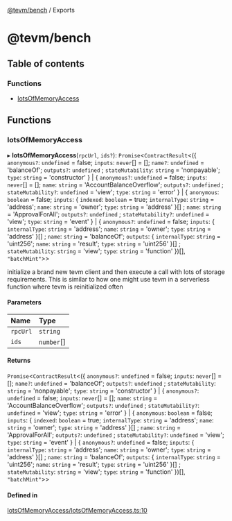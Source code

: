 [@tevm/bench](README.md) / Exports

# @tevm/bench

## Table of contents

### Functions

- [lotsOfMemoryAccess](modules.md#lotsofmemoryaccess)

## Functions

### lotsOfMemoryAccess

▸ **lotsOfMemoryAccess**(`rpcUrl`, `ids?`): `Promise`\<`ContractResult`\<(\{ `anonymous?`: `undefined` = false; `inputs`: `never`[] = []; `name?`: `undefined` = 'balanceOf'; `outputs?`: `undefined` ; `stateMutability`: `string` = 'nonpayable'; `type`: `string` = 'constructor' } \| \{ `anonymous?`: `undefined` = false; `inputs`: `never`[] = []; `name`: `string` = 'AccountBalanceOverflow'; `outputs?`: `undefined` ; `stateMutability?`: `undefined` = 'view'; `type`: `string` = 'error' } \| \{ `anonymous`: `boolean` = false; `inputs`: \{ `indexed`: `boolean` = true; `internalType`: `string` = 'address'; `name`: `string` = 'owner'; `type`: `string` = 'address' }[] ; `name`: `string` = 'ApprovalForAll'; `outputs?`: `undefined` ; `stateMutability?`: `undefined` = 'view'; `type`: `string` = 'event' } \| \{ `anonymous?`: `undefined` = false; `inputs`: \{ `internalType`: `string` = 'address'; `name`: `string` = 'owner'; `type`: `string` = 'address' }[] ; `name`: `string` = 'balanceOf'; `outputs`: \{ `internalType`: `string` = 'uint256'; `name`: `string` = 'result'; `type`: `string` = 'uint256' }[] ; `stateMutability`: `string` = 'view'; `type`: `string` = 'function' })[], ``"batchMint"``\>\>

initialize a brand new tevm client and then execute a call with lots of storage requirements. This is similar to how one might use tevm in a serverless function where tevm is reinitialized often

#### Parameters

| Name | Type |
| :------ | :------ |
| `rpcUrl` | `string` |
| `ids` | `number`[] |

#### Returns

`Promise`\<`ContractResult`\<(\{ `anonymous?`: `undefined` = false; `inputs`: `never`[] = []; `name?`: `undefined` = 'balanceOf'; `outputs?`: `undefined` ; `stateMutability`: `string` = 'nonpayable'; `type`: `string` = 'constructor' } \| \{ `anonymous?`: `undefined` = false; `inputs`: `never`[] = []; `name`: `string` = 'AccountBalanceOverflow'; `outputs?`: `undefined` ; `stateMutability?`: `undefined` = 'view'; `type`: `string` = 'error' } \| \{ `anonymous`: `boolean` = false; `inputs`: \{ `indexed`: `boolean` = true; `internalType`: `string` = 'address'; `name`: `string` = 'owner'; `type`: `string` = 'address' }[] ; `name`: `string` = 'ApprovalForAll'; `outputs?`: `undefined` ; `stateMutability?`: `undefined` = 'view'; `type`: `string` = 'event' } \| \{ `anonymous?`: `undefined` = false; `inputs`: \{ `internalType`: `string` = 'address'; `name`: `string` = 'owner'; `type`: `string` = 'address' }[] ; `name`: `string` = 'balanceOf'; `outputs`: \{ `internalType`: `string` = 'uint256'; `name`: `string` = 'result'; `type`: `string` = 'uint256' }[] ; `stateMutability`: `string` = 'view'; `type`: `string` = 'function' })[], ``"batchMint"``\>\>

#### Defined in

[lotsOfMemoryAccess/lotsOfMemoryAccess.ts:10](https://github.com/evmts/tevm-monorepo/blob/main/test/bench/src/lotsOfMemoryAccess/lotsOfMemoryAccess.ts#L10)
